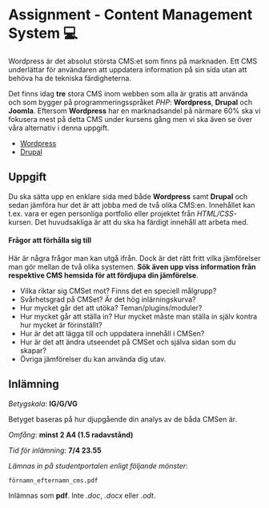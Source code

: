 # Assignment - Content Management System :computer:

Wordpress är det absolut största CMS:et som finns på marknaden. Ett CMS underlättar för användaren att uppdatera information på sin sida utan att behöva ha de tekniska färdigheterna.

Det finns idag __tre__ stora CMS inom webben som alla är gratis att använda och som bygger på programmeringsspråket _PHP_: __Wordpress__, __Drupal__ och __Joomla__. Eftersom __Wordpress__ har en marknadsandel på närmare 60% ska vi fokusera mest på detta CMS under kursens gång men vi ska även se över våra alternativ i denna uppgift.

* [Wordpress](https://wordpress.org/)
* [Drupal](https://www.drupal.org/)

## Uppgift

Du ska sätta upp en enklare sida med både __Wordpress__ samt __Drupal__ och sedan jämföra hur det är att jobba med de två olika CMS:en. Innehållet kan t.ex. vara er egen personliga portfolio eller projektet från _HTML/CSS_-kursen. Det huvudsakliga är att du ska ha färdigt innehåll att arbeta med.

#### Frågor att förhålla sig till

Här är några frågor man kan utgå ifrån. Dock är det rätt fritt vilka jämförelser man gör mellan de två olika systemen. __Sök även upp viss information från respektive CMS hemsida för att fördjupa din jämförelse__.

* Vilka riktar sig CMSet mot? Finns det en speciell målgrupp?
* Svårhetsgrad på CMSet? Är det hög inlärningskurva?
* Hur mycket går det att utöka? Teman/plugins/moduler?
* Hur mycket går att ställa in? Hur mycket måste man ställa in själv kontra hur mycket är förinställt?
* Hur är det att lägga till och uppdatera innehåll i CMSen?
* Hur är det att ändra utseendet på CMSet och själva sidan som du skapar?
* Övriga jämförelser du kan använda dig utav.

## Inlämning

_Betygskala_: __IG/G/VG__

Betyget baseras på hur djupgående din analys av de båda CMSen är.

_Omfång_: __minst 2 A4 (1.5 radavstånd)__

_Tid för inlämning_: __7/4 23.55__

_Lämnas in på studentportalen enligt följande mönster_: 

`förnamn_efternamn_cms.pdf`

Inlämnas som __pdf__. Inte _.doc_, _.docx_ eller _.odt_.
